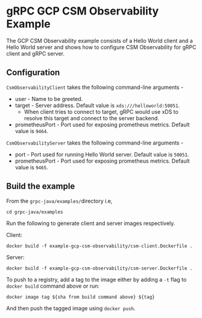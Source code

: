 gRPC GCP CSM Observability Example
================

The GCP CSM Observability example consists of a Hello World client and a Hello World server and shows how to configure CSM Observability
for gRPC client and gRPC server.

## Configuration

`CsmObservabilityClient` takes the following command-line arguments -
* user - Name to be greeted.
* target - Server address. Default value is `xds:///helloworld:50051`.
  * When client tries to connect to target, gRPC would use xDS to resolve this target and connect to the server backend.
* prometheusPort - Port used for exposing prometheus metrics. Default value is `9464`.


`CsmObservabilityServer` takes the following command-line arguments -
* port - Port used for running Hello World server. Default value is `50051`.
* prometheusPort - Port used for exposing prometheus metrics. Default value is `9465`.

## Build the example

From the `grpc-java/examples/`directory i.e,
```
cd grpc-java/examples
```
Run the following to generate client and server images respectively.

Client:
```
docker build -f example-gcp-csm-observability/csm-client.Dockerfile .
```
Server:
```
docker build -f example-gcp-csm-observability/csm-server.Dockerfile .
```

To push to a registry, add a tag to the image either by adding a `-t` flag to `docker build` command above or run:

```
docker image tag ${sha from build command above} ${tag}
```

And then push the tagged image using `docker push`.
